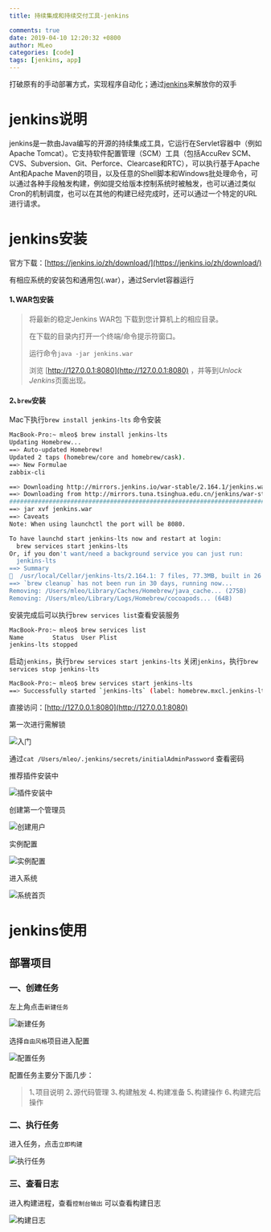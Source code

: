 ```yaml
---
title: 持续集成和持续交付工具-jenkins

comments: true
date: 2019-04-10 12:20:32 +0800
author: MLeo
categories: [code] 
tags: [jenkins, app]
---
```


打破原有的手动部署方式，实现程序自动化；通过[jenkins](https://jenkins.io/zh/)来解放你的双手

# jenkins说明

jenkins是一款由Java编写的开源的持续集成工具，它运行在Servlet容器中（例如Apache Tomcat）。它支持软件配置管理（SCM）工具（包括AccuRev SCM、CVS、Subversion、Git、Perforce、Clearcase和RTC），可以执行基于Apache Ant和Apache Maven的项目，以及任意的Shell脚本和Windows批处理命令，可以通过各种手段触发构建，例如提交给版本控制系统时被触发，也可以通过类似Cron的机制调度，也可以在其他的构建已经完成时，还可以通过一个特定的URL进行请求。



# jenkins安装

官方下载：[https://jenkins.io/zh/download/](https://jenkins.io/zh/download/)

有相应系统的安装包和通用包(.war），通过Servlet容器运行


#### 1､WAR包安装

> 将最新的稳定Jenkins WAR包 下载到您计算机上的相应目录。
> 
> 在下载的目录内打开一个终端/命令提示符窗口。
> 
> 运行命令`java -jar jenkins.war`
> 
> 浏览 [http://127.0.0.1:8080](http://127.0.0.1:8080) ，并等到*Unlock Jenkins*页面出现。

#### 2､`brew`安装

Mac下执行`brew install jenkins-lts` 命令安装

```bash
MacBook-Pro:~ mleo$ brew install jenkins-lts
Updating Homebrew...
==> Auto-updated Homebrew!
Updated 2 taps (homebrew/core and homebrew/cask).
==> New Formulae
zabbix-cli

==> Downloading http://mirrors.jenkins.io/war-stable/2.164.1/jenkins.war
==> Downloading from http://mirrors.tuna.tsinghua.edu.cn/jenkins/war-stable/2.164.1/jenkins.war
######################################################################## 100.0%
==> jar xvf jenkins.war
==> Caveats
Note: When using launchctl the port will be 8080.

To have launchd start jenkins-lts now and restart at login:
  brew services start jenkins-lts
Or, if you don't want/need a background service you can just run:
  jenkins-lts
==> Summary
🍺  /usr/local/Cellar/jenkins-lts/2.164.1: 7 files, 77.3MB, built in 26 seconds
==> `brew cleanup` has not been run in 30 days, running now...
Removing: /Users/mleo/Library/Caches/Homebrew/java_cache... (275B)
Removing: /Users/mleo/Library/Logs/Homebrew/cocoapods... (64B)
```

安装完成后可以执行`brew services list`查看安装服务

```bash
MacBook-Pro:~ mleo$ brew services list
Name        Status  User Plist
jenkins-lts stopped
```

启动`jenkins`，执行`brew services start jenkins-lts`
关闭`jenkins`，执行`brew services stop jenkins-lts`

```bash
MacBook-Pro:~ mleo$ brew services start jenkins-lts
==> Successfully started `jenkins-lts` (label: homebrew.mxcl.jenkins-lts)
```

直接访问：[http://127.0.0.1:8080](http://127.0.0.1:8080)

第一次进行需解锁

![入门](https://images.ichochy.com/%E5%85%A5%E9%97%A8.png)

通过`cat /Users/mleo/.jenkins/secrets/initialAdminPassword` 查看密码

推荐插件安装中

![插件安装中](https://images.ichochy.com/%E6%8F%92%E4%BB%B6%E5%AE%89%E8%A3%85%E4%B8%AD.png)

创建第一个管理员

![创建用户](https://images.ichochy.com/%E5%88%9B%E5%BB%BA%E7%94%A8%E6%88%B7.png)

实例配置

![实例配置](https://images.ichochy.com/%E5%AE%9E%E4%BE%8B%E9%85%8D%E7%BD%AE.png)

进入系统

![系统首页](https://images.ichochy.com/%E7%B3%BB%E7%BB%9F%E9%A6%96%E9%A1%B5.png)


# jenkins使用


## 部署项目

### 一、创建任务

左上角点击`新建任务` 

![新建任务](https://images.ichochy.com/%E6%96%B0%E5%BB%BA%E4%BB%BB%E5%8A%A1.png)

选择`自由风格`项目进入配置

![配置任务](https://images.ichochy.com/%E9%85%8D%E7%BD%AE%E4%BB%BB%E5%8A%A1.png)



配置任务主要分下面几步：

> 1､项目说明
> 2､源代码管理
> 3､构建触发
> 4､构建准备
> 5､构建操作
> 6､构建完后操作

### 二、执行任务

进入任务，点击`立即构建`

![执行任务](https://images.ichochy.com/%E6%89%A7%E8%A1%8C%E4%BB%BB%E5%8A%A1.png)



### 三、查看日志

进入构建进程，查看`控制台输出` 可以查看构建日志

![构建日志](https://images.ichochy.com/%E6%9E%84%E5%BB%BA%E6%97%A5%E5%BF%97.png)